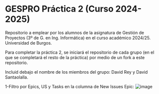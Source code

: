 # GESPRO Práctica 2 (Curso 2024-2025)
Repositorio a emplear por los alumnos de la asignatura de Gestión de Proyectos (3º de G. en Ing. Informática) en el curso académico 2024/25. Universidad de Burgos.

Para completar la práctica 2, se iniciará el repositorio de cada grupo (en el que se completará el resto de la práctica) por medio de un fork a este repositorio.

Incluid debajo el nombre de los miembros del grupo:
David Rey y David Santaolalla.

1-Filtro por Epics, US y Tasks en la columna de New Issues
Epic:
![image](https://github.com/user-attachments/assets/5c6e546f-5801-41de-a905-1c0fa23f34d8)
